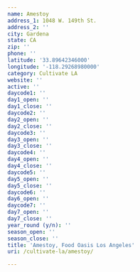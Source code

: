 ```yaml
---
name: Amestoy
address_1: 1048 W. 149th St.
address_2: ''
city: Gardena
state: CA
zip: ''
phone: ''
latitude: '33.89642346000'
longitude: '-118.29268980000'
category: Cultivate LA
website: ''
active: ''
daycode1: ''
day1_open: ''
day1_close: ''
daycode2: ''
day2_open: ''
day2_close: ''
daycode3: ''
day3_open: ''
day3_close: ''
daycode4: ''
day4_open: ''
day4_close: ''
daycode5: ''
day5_open: ''
day5_close: ''
daycode6: ''
day6_open: ''
daycode7: ''
day7_open: ''
day7_close: ''
year_round (y/n): ''
season_open: ''
season_close: ''
title: 'Amestoy, Food Oasis Los Angeles'
uri: /cultivate-la/amestoy/

---
```

